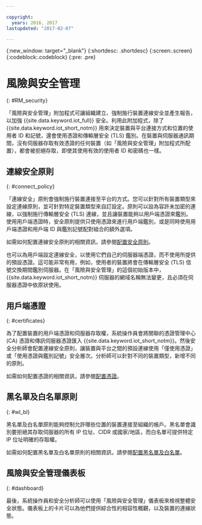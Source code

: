 ```yaml
---

copyright:
  years: 2016, 2017
lastupdated: "2017-02-07"

---
```


{:new_window: target="\_blank"}
{:shortdesc: .shortdesc}
{:screen:.screen}
{:codeblock:.codeblock}
{:pre: .pre}

# 風險與安全管理
{: #RM_security}

「風險與安全管理」附加程式可讓組織建立、強制施行裝置連線安全並產生報告，以加強 {{site.data.keyword.iot_full}} 安全。利用此附加程式，除了 {{site.data.keyword.iot_short_notm}} 用來決定裝置與平台連接方式和位置的使用者 ID 和記號，還會使用憑證和傳輸層安全 (TLS) 鑑別。在裝置與伺服器通訊期間，沒有伺服器存取有效憑證的任何裝置（如「風險與安全管理」附加程式所配置），都會被拒絕存取，即使其使用有效的使用者 ID 和密碼也一樣。

## 連線安全原則
{: #connect_policy}

「連線安全」原則會強制施行裝置連接至平台的方式。您可以針對所有裝置類型來設定連線原則，並可針對特定裝置類型來自訂設定。原則可以設為容許未加密的連線，以強制施行傳輸層安全 (TLS) 連線，並且讓裝置能夠以用戶端憑證來鑑別。使用用戶端憑證時，安全原則提供只使用憑證來進行用戶端鑑別，或是同時使用用戶端憑證和用戶端 ID 與鑑別記號配對組合的額外選項。

如需如何配置連線安全原則的相關資訊，請參閱[配置安全原則](set_up_policies.html)。

也可以為用戶端設定連線安全，以使用它們自己的伺服器端憑證，而不使用所提供的預設憑證。這可能非常有用，例如，使用者的裝置將會在傳輸層安全 (TLS) 信號交換期間鑑別伺服器。在「風險與安全管理」的這個初始版本中，{{site.data.keyword.iot_short_notm}} 伺服器的網域名稱無法變更，且必須在伺服器憑證中依原狀使用。

## 用戶端憑證
{: #certificates}

為了配置裝置的用戶端憑證和伺服器存取權，系統操作員會將關聯的憑證管理中心 (CA) 憑證和傳訊伺服器憑證匯入 {{site.data.keyword.iot_short_notm}}。然後安全分析師會配置連線安全原則，讓裝置與平台之間的預設連線使用「僅使用憑證」或「使用憑證與鑑別記號」安全層次。分析師可以針對不同的裝置類型，新增不同的原則。

如需如何配置憑證的相關資訊，請參閱[配置憑證](set_up_certificates.html)。

## 黑名單及白名單原則
{: #wl_bl}

黑名單及白名單原則能夠控制允許哪些位置的裝置連接至組織的帳戶。黑名單會識別要拒絕其存取伺服器的所有 IP 位址、CIDR 或國家/地區，而白名單可提供特定 IP 位址明確的存取權。

如需如何配置黑名單及白名單原則的相關資訊，請參閱[配置黑名單及白名單](set_up_policies.html#config_black_white)。

## 風險與安全管理儀表板
{: #dashboard}

最後，系統操作員和安全分析師可以使用「風險與安全管理」儀表板來檢視整體安全狀態。儀表板上的卡片可以為他們提供綜合性的相容性概觀，以及裝置的連線狀態。
